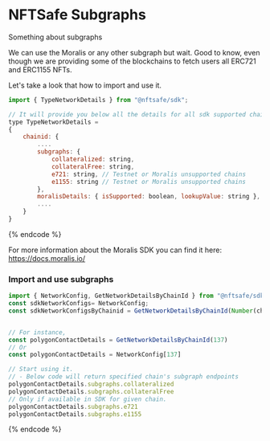 # NFTSafe Subgraphs

Something about subgraphs

We can use the Moralis or any other subgraph but wait.
Good to know, even though we are providing some of the blockchains to fetch users all ERC721 and ERC1155 NFTs.

Let's take a look that how to import and use it.


```javascript
import { TypeNetworkDetails } from "@nftsafe/sdk";

// It will provide you below all the details for all sdk supported chains
type TypeNetworkDetails =
{
    chainid: {
        ....
        subgraphs: {
            collateralized: string,
            collateralFree: string,
            e721: string, // Testnet or Moralis unsupported chains
            e1155: string // Testnet or Moralis unsupported chains
        },
        moralisDetails: { isSupported: boolean, lookupValue: string },
        ....
    }
}
```
{% endcode %}

For more information about the Moralis SDK you can find it here: https://docs.moralis.io/


### Import and use subgraphs

```javascript
import { NetworkConfig, GetNetworkDetailsByChainId } from "@nftsafe/sdk";
const sdkNetworkConfigs= NetworkConfig;
const sdkNetworkConfigsByChainid = GetNetworkDetailsByChainId(Number(chainId)); // Note: ChainId must be supported chainId


// For instance,
const polygonContactDetails = GetNetworkDetailsByChainId(137)
// Or 
const polygonContactDetails = NetworkConfig[137]    

// Start using it.
// - Below code will return specified chain's subgraph endpoints
polygonContactDetails.subgraphs.collateralized
polygonContactDetails.subgraphs.collateralFree
// Only if available in SDK for given chain.
polygonContactDetails.subgraphs.e721  
polygonContactDetails.subgraphs.e1155 

```
{% endcode %}



